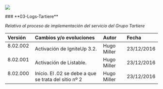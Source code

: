 <p align="left">
<img src="https://s28.postimg.org/ux8l1tv6l/imagengit.png">
</p>
### **03-Logs-Tartiere**

_Relativo al proceso de implementación del servicio del Grupo Tartiere_






| Versión |Cambios y/o evoluciones |Autor|Fecha|
|:------------- |:---------------|:---------------|:---------------
| 8.02.002    | Activación de IgniteUp 3.2.|Hugo Miller|23/12/2016|
| 8.02.001    | Activación de Listable.|Hugo Miller|23/12/2016|
| 8.02.000    | Inicio. El .02 se debe a que se trata del sitio nº 2|Hugo Miller|23/12/2016|
